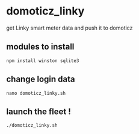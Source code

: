 # domoticz_linky
get Linky smart meter data and push it to domoticz

## modules to install

    npm install winston sqlite3

## change login data

    nano domoticz_linky.sh

## launch the fleet !

    ./domoticz_linky.sh
